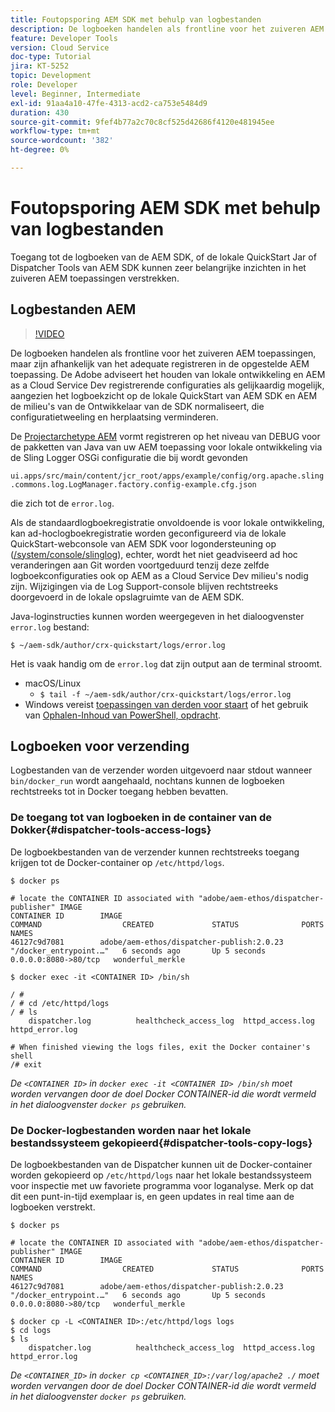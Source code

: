 ```yaml
---
title: Foutopsporing AEM SDK met behulp van logbestanden
description: De logboeken handelen als frontline voor het zuiveren AEM toepassingen, maar zijn afhankelijk van het adequate registreren in de opgestelde AEM toepassing.
feature: Developer Tools
version: Cloud Service
doc-type: Tutorial
jira: KT-5252
topic: Development
role: Developer
level: Beginner, Intermediate
exl-id: 91aa4a10-47fe-4313-acd2-ca753e5484d9
duration: 430
source-git-commit: 9fef4b77a2c70c8cf525d42686f4120e481945ee
workflow-type: tm+mt
source-wordcount: '382'
ht-degree: 0%

---
```


# Foutopsporing AEM SDK met behulp van logbestanden

Toegang tot de logboeken van de AEM SDK, of de lokale QuickStart Jar of Dispatcher Tools van AEM SDK kunnen zeer belangrijke inzichten in het zuiveren AEM toepassingen verstrekken.

## Logbestanden AEM

>[!VIDEO](https://video.tv.adobe.com/v/34334?quality=12&learn=on)

De logboeken handelen als frontline voor het zuiveren AEM toepassingen, maar zijn afhankelijk van het adequate registreren in de opgestelde AEM toepassing. De Adobe adviseert het houden van lokale ontwikkeling en AEM as a Cloud Service Dev registrerende configuraties als gelijkaardig mogelijk, aangezien het logboekzicht op de lokale QuickStart van AEM SDK en AEM de milieu&#39;s van de Ontwikkelaar van de SDK normaliseert, die configuratietweeling en herplaatsing verminderen.

De [Projectarchetype AEM](https://github.com/adobe/aem-project-archetype) vormt registreren op het niveau van DEBUG voor de pakketten van Java van uw AEM toepassing voor lokale ontwikkeling via de Sling Logger OSGi configuratie die bij wordt gevonden

`ui.apps/src/main/content/jcr_root/apps/example/config/org.apache.sling.commons.log.LogManager.factory.config-example.cfg.json`

die zich tot de `error.log`.

Als de standaardlogboekregistratie onvoldoende is voor lokale ontwikkeling, kan ad-hoclogboekregistratie worden geconfigureerd via de lokale QuickStart-webconsole van AEM SDK voor logondersteuning op ([/system/console/slinglog](http://localhost:4502/system/console/slinglog)), echter, wordt het niet geadviseerd ad hoc veranderingen aan Git worden voortgeduurd tenzij deze zelfde logboekconfiguraties ook op AEM as a Cloud Service Dev milieu&#39;s nodig zijn. Wijzigingen via de Log Support-console blijven rechtstreeks doorgevoerd in de lokale opslagruimte van de AEM SDK.

Java-loginstructies kunnen worden weergegeven in het dialoogvenster `error.log` bestand:

```
$ ~/aem-sdk/author/crx-quickstart/logs/error.log
```

Het is vaak handig om de `error.log` dat zijn output aan de terminal stroomt.

+ macOS/Linux
   + `$ tail -f ~/aem-sdk/author/crx-quickstart/logs/error.log`
+ Windows vereist [toepassingen van derden voor staart](https://stackoverflow.com/questions/187587/a-windows-equivalent-of-the-unix-tail-command) of het gebruik van [Ophalen-Inhoud van PowerShell, opdracht](https://stackoverflow.com/a/46444596/133936).

## Logboeken voor verzending

Logbestanden van de verzender worden uitgevoerd naar stdout wanneer `bin/docker_run` wordt aangehaald, nochtans kunnen de logboeken rechtstreeks tot in Docker toegang hebben bevatten.

### De toegang tot van logboeken in de container van de Dokker{#dispatcher-tools-access-logs}

De logboekbestanden van de verzender kunnen rechtstreeks toegang krijgen tot de Docker-container op `/etc/httpd/logs`.

```shell
$ docker ps

# locate the CONTAINER ID associated with "adobe/aem-ethos/dispatcher-publisher" IMAGE
CONTAINER ID        IMAGE                                       COMMAND                  CREATED             STATUS              PORTS                  NAMES
46127c9d7081        adobe/aem-ethos/dispatcher-publish:2.0.23   "/docker_entrypoint.…"   6 seconds ago       Up 5 seconds        0.0.0.0:8080->80/tcp   wonderful_merkle

$ docker exec -it <CONTAINER ID> /bin/sh

/ # 
/ # cd /etc/httpd/logs
/ # ls
    dispatcher.log          healthcheck_access_log  httpd_access.log        httpd_error.log

# When finished viewing the logs files, exit the Docker container's shell
/# exit
```

_De `<CONTAINER ID>` in `docker exec -it <CONTAINER ID> /bin/sh` moet worden vervangen door de doel Docker CONTAINER-id die wordt vermeld in het dialoogvenster `docker ps` gebruiken._


### De Docker-logbestanden worden naar het lokale bestandssysteem gekopieerd{#dispatcher-tools-copy-logs}

De logboekbestanden van de Dispatcher kunnen uit de Docker-container worden gekopieerd op `/etc/httpd/logs` naar het lokale bestandssysteem voor inspectie met uw favoriete programma voor loganalyse. Merk op dat dit een punt-in-tijd exemplaar is, en geen updates in real time aan de logboeken verstrekt.

```shell
$ docker ps

# locate the CONTAINER ID associated with "adobe/aem-ethos/dispatcher-publisher" IMAGE
CONTAINER ID        IMAGE                                       COMMAND                  CREATED             STATUS              PORTS                  NAMES
46127c9d7081        adobe/aem-ethos/dispatcher-publish:2.0.23   "/docker_entrypoint.…"   6 seconds ago       Up 5 seconds        0.0.0.0:8080->80/tcp   wonderful_merkle

$ docker cp -L <CONTAINER ID>:/etc/httpd/logs logs 
$ cd logs
$ ls
    dispatcher.log          healthcheck_access_log  httpd_access.log        httpd_error.log
```

_De `<CONTAINER_ID>` in `docker cp <CONTAINER_ID>:/var/log/apache2 ./` moet worden vervangen door de doel Docker CONTAINER-id die wordt vermeld in het dialoogvenster `docker ps` gebruiken._
